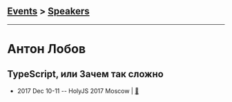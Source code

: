 ## [Events](../README.md) > [Speakers](../speakers.md)
---

# Антон Лобов

## TypeScript, или Зачем так сложно
- 2017 Dec 10-11 -- HolyJS 2017 Moscow  | [:notebook:](https://downloads.ctfassets.net/nn534z2fqr9f/6GXN8QUDq8i0UKqqOOEIug/680e937f96133dc75d41c3a202b63ab9/Anton_Lobov_TypeScript_why_so_complicated_upd.pdf)  
